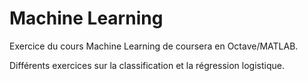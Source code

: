 # Machine Learning

Exercice du cours Machine Learning de coursera en Octave/MATLAB. 

Différents exercices sur la classification et la régression logistique.
